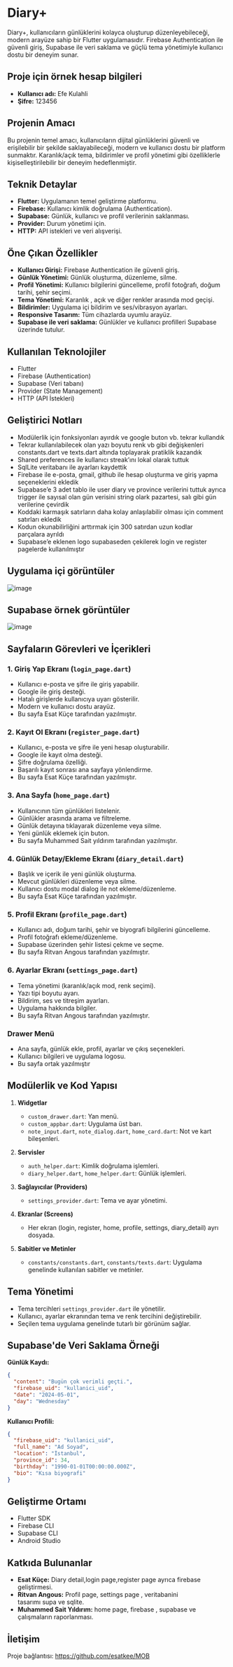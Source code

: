 # Diary+

Diary+, kullanıcıların günlüklerini kolayca oluşturup düzenleyebileceği, modern arayüze sahip bir Flutter uygulamasıdır. Firebase Authentication ile güvenli giriş, Supabase ile veri saklama ve güçlü tema yönetimiyle kullanıcı dostu bir deneyim sunar.

## Proje için örnek hesap bilgileri
- **Kullanıcı adı:** Efe  Kulahli
-  **Şifre:** 123456
## Projenin Amacı

Bu projenin temel amacı, kullanıcıların dijital günlüklerini güvenli ve erişilebilir bir şekilde saklayabileceği, modern ve kullanıcı dostu bir platform sunmaktır. Karanlık/açık tema, bildirimler ve profil yönetimi gibi özelliklerle kişiselleştirilebilir bir deneyim hedeflenmiştir.

## Teknik Detaylar

- **Flutter:** Uygulamanın temel geliştirme platformu.
- **Firebase:** Kullanıcı kimlik doğrulama (Authentication).
- **Supabase:** Günlük, kullanıcı ve profil verilerinin saklanması.
- **Provider:** Durum yönetimi için.
- **HTTP:** API istekleri ve veri alışverişi.

## Öne Çıkan Özellikler

- **Kullanıcı Girişi:** Firebase Authentication ile güvenli giriş.
- **Günlük Yönetimi:** Günlük oluşturma, düzenleme, silme.
- **Profil Yönetimi:** Kullanıcı bilgilerini güncelleme, profil fotoğrafı, doğum tarihi, şehir seçimi.
- **Tema Yönetimi:** Karanlık , açık ve diğer renkler arasında mod geçişi.
- **Bildirimler:** Uygulama içi bildirim ve ses/vibrasyon ayarları.
- **Responsive Tasarım:** Tüm cihazlarda uyumlu arayüz.
- **Supabase ile veri saklama:** Günlükler ve kullanıcı profilleri Supabase üzerinde tutulur.

## Kullanılan Teknolojiler

- Flutter
- Firebase (Authentication)
- Supabase (Veri tabanı)
- Provider (State Management)
- HTTP (API İstekleri)

## Geliştirici Notları
- Modülerlik için fonksiyonları ayırdık ve  google buton vb. tekrar kullandık
- Tekrar kullanılabilecek olan yazı boyutu renk vb gibi değişkenleri constants.dart ve texts.dart altında toplayarak pratiklik kazandık
- Shared preferences ile kullanıcı streak’ını lokal olarak tuttuk
- SqlLite veritabanı ile ayarları kaydettik
- Firebase ile e-posta, gmail, github ile hesap oluşturma ve giriş yapma seçeneklerini ekledik
- Supabase’e 3 adet tablo ile user diary ve province verilerini tuttuk ayrıca trigger ile sayısal olan gün verisini string olark pazartesi, salı gibi gün verilerine çevirdik
- Koddaki karmaşık satırların daha kolay anlaşılabilir olması için comment satırları ekledik
- Kodun okunabilirliğini arttırmak için 300 satırdan uzun kodlar parçalara ayrıldı
- Supabase’e eklenen  logo supabaseden çekilerek login ve register pagelerde kullanılmıştır

  
## Uygulama içi görüntüler
![image](https://github.com/user-attachments/assets/8862f786-3753-4185-b066-a7754a9677b9)


## Supabase örnek görüntüler
![image](https://github.com/user-attachments/assets/74e02393-a149-438d-91ac-b7dba7cd5092)


## Sayfaların Görevleri ve İçerikleri

### 1. Giriş Yap Ekranı (`login_page.dart`)
- Kullanıcı e-posta ve şifre ile giriş yapabilir.
- Google ile giriş desteği.
- Hatalı girişlerde kullanıcıya uyarı gösterilir.
- Modern ve kullanıcı dostu arayüz.
- Bu sayfa Esat Küçe tarafından yazılmıştır.
  
### 2. Kayıt Ol Ekranı (`register_page.dart`)
- Kullanıcı, e-posta ve şifre ile yeni hesap oluşturabilir.
- Google ile kayıt olma desteği.
- Şifre doğrulama özelliği.
- Başarılı kayıt sonrası ana sayfaya yönlendirme.
- Bu sayfa Esat Küçe  tarafından yazılmıştır.
  
### 3. Ana Sayfa (`home_page.dart`)
- Kullanıcının tüm günlükleri listelenir.
- Günlükler arasında arama ve filtreleme.
- Günlük detayına tıklayarak düzenleme veya silme.
- Yeni günlük eklemek için buton.
- Bu sayfa Muhammed Sait yıldırım  tarafından yazılmıştır.
### 4. Günlük Detay/Ekleme Ekranı (`diary_detail.dart`)
- Başlık ve içerik ile yeni günlük oluşturma.
- Mevcut günlükleri düzenleme veya silme.
- Kullanıcı dostu modal dialog ile not ekleme/düzenleme.
- Bu sayfa Esat Küçe  tarafından yazılmıştır.
### 5. Profil Ekranı (`profile_page.dart`)
- Kullanıcı adı, doğum tarihi, şehir ve biyografi bilgilerini güncelleme.
- Profil fotoğrafı ekleme/düzenleme.
- Supabase üzerinden şehir listesi çekme ve seçme.
- Bu sayfa Ritvan Angous  tarafından yazılmıştır.
### 6. Ayarlar Ekranı (`settings_page.dart`)
- Tema yönetimi (karanlık/açık mod, renk seçimi).
- Yazı tipi boyutu ayarı.
- Bildirim, ses ve titreşim ayarları.
- Uygulama hakkında bilgiler.
- Bu sayfa Ritvan Angous  tarafından yazılmıştır.
### Drawer Menü
- Ana sayfa, günlük ekle, profil, ayarlar ve çıkış seçenekleri.
- Kullanıcı bilgileri ve uygulama logosu.
- Bu sayfa ortak yazılmıştır
## Modülerlik ve Kod Yapısı

1. **Widgetlar**
   - `custom_drawer.dart`: Yan menü.
   - `custom_appbar.dart`: Uygulama üst barı.
   - `note_input.dart`, `note_dialog.dart`, `home_card.dart`: Not ve kart bileşenleri.

2. **Servisler**
   - `auth_helper.dart`: Kimlik doğrulama işlemleri.
   - `diary_helper.dart`, `home_helper.dart`: Günlük işlemleri.

3. **Sağlayıcılar (Providers)**
   - `settings_provider.dart`: Tema ve ayar yönetimi.

4. **Ekranlar (Screens)**
   - Her ekran (login, register, home, profile, settings, diary_detail) ayrı dosyada.

5. **Sabitler ve Metinler**
   - `constants/constants.dart`, `constants/texts.dart`: Uygulama genelinde kullanılan sabitler ve metinler.

## Tema Yönetimi

- Tema tercihleri `settings_provider.dart` ile yönetilir.
- Kullanıcı, ayarlar ekranından tema ve renk tercihini değiştirebilir.
- Seçilen tema uygulama genelinde tutarlı bir görünüm sağlar.

## Supabase'de Veri Saklama Örneği

**Günlük Kaydı:**
```json
{
  "content": "Bugün çok verimli geçti.",
  "firebase_uid": "kullanici_uid",
  "date": "2024-05-01",
  "day": "Wednesday"
}
```

**Kullanıcı Profili:**
```json
{
  "firebase_uid": "kullanici_uid",
  "full_name": "Ad Soyad",
  "location": "İstanbul",
  "province_id": 34,
  "birthday": "1990-01-01T00:00:00.000Z",
  "bio": "Kısa biyografi"
}
```

## Geliştirme Ortamı

- Flutter SDK
- Firebase CLI
- Supabase CLI
- Android Studio

## Katkıda Bulunanlar

- **Esat Küçe:** Diary detail,login page,register page ayrıca firebase geliştirmesi.
- **Ritvan Angous:** Profil page, settings page , veritabanini tasarımı supa ve sqlite.
- **Muhammed Sait Yıldırım:** home page, firebase , supabase ve çalışmaların raporlanması.
  
## İletişim

Proje bağlantısı: https://github.com/esatkee/MOB

